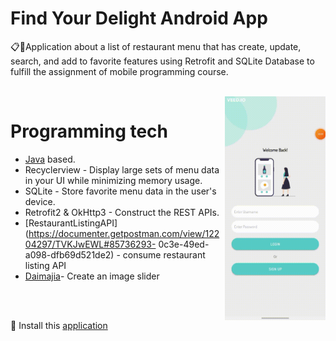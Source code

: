 <h1>Find Your Delight Android App</h1>

<p>  
  📋🍳Application about a list of restaurant menu that has create, update, search, and add to favorite features using Retrofit and SQLite Database to fulfill the assignment of mobile programming course.
</p>

</br>

<img src="demoapp.gif" align="right" width="32%"/>

# Programming tech

- [Java](https://www.java.com/en/) based.
- Recyclerview - Display large sets of menu data in your UI while minimizing memory usage.
- SQLite - Store favorite menu data in the user's device.
- Retrofit2 & OkHttp3 - Construct the REST APIs.
- [RestaurantListingAPI](https://documenter.getpostman.com/view/12204297/TVKJwEWL#85736293-
  0c3e-49ed-a098-dfb69d521de2) - consume restaurant listing API
- [Daimajia](https://github.com/daimajia/AndroidImageSlider)- Create an image slider
</br>
</br>
<p>📲 Install this <a href="https://drive.google.com/file/d/1iKtpHABeqXINkYeRW6mWnel-QzFZUkfp/view?usp=sharing">application</a></p>

